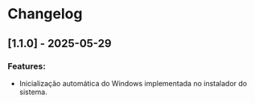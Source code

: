 # Changelog

## [1.1.0] - 2025-05-29

### Features:
- Inicialização automática do Windows implementada no instalador do sistema. 